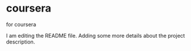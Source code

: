 # coursera
for coursera


I am editing the README file. Adding some more details about the project description.
